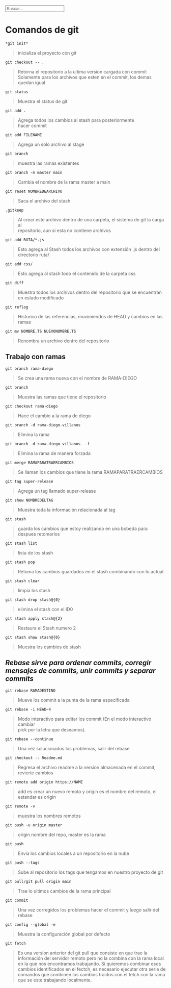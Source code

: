 <input type="text" id="searchInput" placeholder="Buscar...">
<ul id="searchResults"></ul>

<script>
  // Función para manejar la búsqueda
  function performSearch() {
    // Obtén el valor del campo de búsqueda
    var searchTerm = document.getElementById('searchInput').value.toLowerCase();
    
    // Obtén los elementos en los que deseas buscar (aquí, los elementos de lista en el markdown)
    var listItems = document.querySelectorAll('li');
    
    // Limpiar resultados anteriores
    document.getElementById('searchResults').innerHTML = '';

    // Itera sobre los elementos y muestra los resultados coincidentes
    listItems.forEach(function(item) {
      var text = item.textContent.toLowerCase();
      if (text.includes(searchTerm)) {
        var resultItem = document.createElement('li');
        resultItem.textContent = text;
        document.getElementById('searchResults').appendChild(resultItem);
      }
    });
  }

  // Asocia la función de búsqueda al evento de cambio en el campo de búsqueda
  document.getElementById('searchInput').addEventListener('input', performSearch);
</script>

# Comandos de git
```
*git init*
```
> inicializa el proyecto con git

```
git checkout -- . 
```
> Retorna el repositorio a la ultima version cargada con commit  
Solamente para los archivos que esten en el commit, los demas quedan igual

```
git status
```
> Muestra el status de git
```
git add .     
```
> Agrega todos los cambios al stash para posteriormente  
hacer commit
```
git add FILENAME   
```
> Agrega un solo archivo al stage
```
git branch    
```
> muestra las ramas existentes
```
git branch -m master main  
```
> Cambia el nombre de la rama master a main
```
git reset NOMBREDEARCHIVO 
```
> Saca el archivo del stash
```
.gitkeep   
```
> Al crear este archivo dentro de una carpeta, el sistema de git la carga al  
repositorio, aun si esta no contiene archivos
```
git add RUTA/*.js  
```
> Esto agrega al Stash todos los archivos con extensión .js dentro del  
directorio ruta/
```
git add css/
```
> Esto agrega al stash todo el contenido de la carpeta css
```
git diff   
```
> Muestra todos los archivos dentro del repositorio que se encuentran en estado modificado
```
git reflog 
```
> Historico de las referencias, movimiendos de HEAD y cambios en las ramas
```
git mv NOMBRE.TS NUEVONOMBRE.TS  
```
> Renombra un archivo dentro del repositorio

## Trabajo con ramas
```
git branch rama-diego     
```
> Se crea una rama nueva con el nombre de RAMA-DIEGO
```
git branch   
```
> Muestra las ramas que tiene el repositorio
```
git checkout rama-diego   
```
> Hace el cambio a la rama de diego
```
git branch -d rama-diego-villanos  
```
> Elimina la rama
```
git branch -d rama-diego-villanos  -f 
```
> Elimina la rama de manera forzada
```
git merge RAMAPARATRAERCAMBIOS   
```
> Se llaman los cambios que tiene la rama RAMAPARATRAERCAMBIOS
```
git tag super-release 
```
> Agrega un tag llamado super-release
```
git show NOMBREDELTAG  
```
> Muestra toda la información relacionada al tag
```
git stash 
```
> guarda los cambios que estoy realizando en una bobeda para despues retomarlos
```
git stash list   
```
> lista de los stash
```
git stash pop  
```
> Retoma los cambios guardados en el stash combinando con lo actual
```
git stash clear 
```
> limpia los stash
```
git stash drop stash@{0}
```
> elimina el stash con el ID0
```
git stash apply stash@{2} 
```
> Restaura el Stash numero 2
```
git stash show stash@{0}   
```
> Muestra los cambios de stash

## *Rebase sirve para ordenar commits, corregir mensajes de commits, unir commits y separar commits*
```
git rebase RAMADESTINO  
```
> Mueve los commit a la punta de la rama especificada
```
git rebase -i HEAD~4     
```
> Modo interactivo para editar los commit (En el modo interactivo cambiar  
pick por la letra que deseamos).
```
git rebase --continue     
```
> Una vez solucionados los problemas, salir del rebase
```
git checkout -- Readme.md   
```
> Regresa el archivo readme a la version almacenada en el commit, revierte cambios
```
git remote add origin https://NAME   
```
> add es crear un nuevo remoto y origin es el nombre del remoto, el estandar es origin
```
git remote -v    
```
> muestra los nombres remotos
```
git push -u origin master     
```
> origin nombre del repo, master es la rama
```
git push 
```
> Envia los cambios locales a un repositorio en la nube
```
git push --tags   
```
> Sube al repositorio los tags que tengamos en nuestro proyecto de git
```
git pull/git pull origin main   
```
> Trae lo ultimos cambios de la rama principal
```
git commit 
```
> Una vez corregidos los problemas hacer el commit y luego salir del rebase
```
git config --global -e  
```
> Muestra la configuración global por defecto
```
git fetch 
```
> Es una version anterior del git pull que consiste en que trae la  
información del servidor remoto pero no la combina con la rama local  
en la que nos encontramos trabajando. Si quieremos combinar esos cambios identificados en el fectch, es necesario ejecutar otra serie de comandos que combinen los cambios traidos con el fetch con la rama que se este trabajando localmente.


```

```


